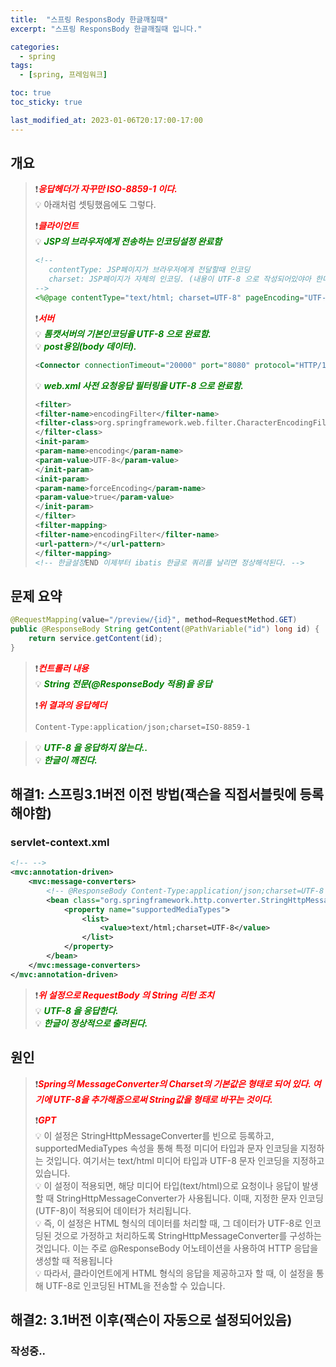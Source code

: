 ```yaml
---
title:  "스프링 ResponsBody 한글깨질때"
excerpt: "스프링 ResponsBody 한글깨질때 입니다."

categories:
  - spring
tags:
  - [spring, 프레임워크]

toc: true
toc_sticky: true

last_modified_at: 2023-01-06T20:17:00-17:00
---
```



## 개요
> ❗<span style="color:red">***응답헤더가 자꾸만 ISO-8859-1 이다.***</span>  
> 💡 아래처럼 셋팅했음에도 그렇다.  
>  
> ❗<span style="color:red">***클라이언트***</span>   
> 💡 <span style="color:green"><b><I>JSP의 브라우저에게 전송하는 인코딩설정 완료함</I></b></span>  
> ```jsp
> <!-- 
>    contentType: JSP페이지가 브라우저에게 전달할때 인코딩
>    charset: JSP페이지가 자체의 인코딩. (내용이 UTF-8 으로 작성되어있야아 한다.)
> -->
> <%@page contentType="text/html; charset=UTF-8" pageEncoding="UTF-8" session="true" %>
> 
> ```   
>   
> ❗<span style="color:red">***서버***</span>  
> 💡 <span style="color:green"><b><I>톰캣서버의 기본인코딩을 UTF-8 으로 완료함.</I></b></span>   
> 💡 <span style="color:green"><b><I>post용임(body 데이터).</I></b></span>   
> ```xml
> <Connector connectionTimeout="20000" port="8080" protocol="HTTP/1.1" redirectPort="8443" URIEncoding="utf-8"/>
> 
> ```  
>    
> 💡 <span style="color:green"><b><I>web.xml 사전 요청응답 필터링을 UTF-8 으로 완료함.</I></b></span>  
> ```xml
><filter>
><filter-name>encodingFilter</filter-name>
><filter-class>org.springframework.web.filter.CharacterEncodingFilter
></filter-class>
><init-param>
><param-name>encoding</param-name>
><param-value>UTF-8</param-value>
></init-param>
><init-param>
><param-name>forceEncoding</param-name>
><param-value>true</param-value>
></init-param>
></filter>
><filter-mapping>
><filter-name>encodingFilter</filter-name>
><url-pattern>/*</url-pattern>
></filter-mapping>
><!-- 한글설정END 이제부터 ibatis 한글로 쿼리를 날리면 정상해석된다. -->
> 
> ```  



## 문제 요약
```java
@RequestMapping(value="/preview/{id}", method=RequestMethod.GET)
public @ResponseBody String getContent(@PathVariable("id") long id) {
    return service.getContent(id);
}

```

> ❗<span style="color:red">***컨트롤러 내용***</span>  
> 💡 <span style="color:green"><b><I>String 전문(@ResponseBody 적용)을 응답</I></b></span>   
>    
> ❗<span style="color:red">***위 결과의 응답헤더***</span>  
> ```xml
> Content-Type:application/json;charset=ISO-8859-1
> 
> ```  

> 💡 <span style="color:green"><b><I>UTF-8 을 응답하지 않는다..</I></b></span>   
> 💡 <span style="color:green"><b><I>한글이 깨진다.</I></b></span>    




## 해결1: 스프링3.1버전 이전 방법(잭슨을 직접서블릿에 등록해야함)
### servlet-context.xml
```xml
<!-- -->
<mvc:annotation-driven>
    <mvc:message-converters>
        <!-- @ResponseBody Content-Type:application/json;charset=UTF-8  -->
        <bean class="org.springframework.http.converter.StringHttpMessageConverter">
            <property name="supportedMediaTypes">
                <list>
                    <value>text/html;charset=UTF-8</value>
                </list>
            </property>
        </bean>
    </mvc:message-converters>
</mvc:annotation-driven>

```  

> ❗<span style="color:red">***위 설정으로 RequestBody 의 String 리턴 조치***</span>  
> 💡 <span style="color:green"><b><I>UTF-8 을 응답한다.</I></b></span>   
> 💡 <span style="color:green"><b><I>한글이 정상적으로 출려된다.</I></b></span>    



## 원인
> ❗<span style="color:red">***Spring의 MessageConverter의 Charset의 기본값은 형태로 되어 있다. 여기에 UTF-8을 추가해줌으로써 String값을 형태로 바꾸는 것이다.***</span>  
>   
> ❗<span style="color:red">***GPT***</span>  
> 💡 이 설정은 StringHttpMessageConverter를 빈으로 등록하고, supportedMediaTypes 속성을 통해 특정 미디어 타입과 문자 인코딩을 지정하는 것입니다. 여기서는 text/html 미디어 타입과 UTF-8 문자 인코딩을 지정하고 있습니다.  
> 💡 이 설정이 적용되면, 해당 미디어 타입(text/html)으로 요청이나 응답이 발생할 때 StringHttpMessageConverter가 사용됩니다. 이때, 지정한 문자 인코딩(UTF-8)이 적용되어 데이터가 처리됩니다.  
> 💡 즉, 이 설정은 HTML 형식의 데이터를 처리할 때, 그 데이터가 UTF-8로 인코딩된 것으로 가정하고 처리하도록 StringHttpMessageConverter를 구성하는 것입니다. 이는 주로 @ResponseBody 어노테이션을 사용하여 HTTP 응답을 생성할 때 적용됩니다   
> 💡 따라서, 클라이언트에게 HTML 형식의 응답을 제공하고자 할 때, 이 설정을 통해 UTF-8로 인코딩된 HTML을 전송할 수 있습니다.  



## 해결2: 3.1버전 이후(잭슨이 자동으로 설정되어있음)
### 작성중..
